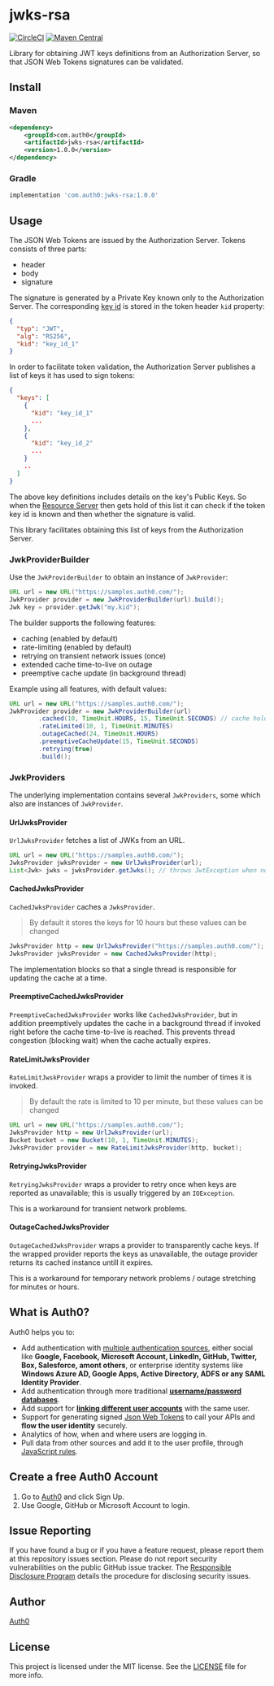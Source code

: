 

# jwks-rsa

[![CircleCI](https://circleci.com/gh/auth0/jwks-rsa-java.svg?style=svg)](https://circleci.com/gh/auth0/jwks-rsa-java)
[![Maven Central](https://img.shields.io/maven-central/v/com.auth0/jwks-rsa.svg)](http://search.maven.org/#search%7Cga%7C1%7Cg%3A%20com.auth0%20a%3Ajwks-rsa)

Library for obtaining JWT keys definitions from an Authorization Server, so that JSON Web Tokens signatures can be validated.

## Install

### Maven

```xml
<dependency>
    <groupId>com.auth0</groupId>
    <artifactId>jwks-rsa</artifactId>
    <version>1.0.0</version>
</dependency>
```

### Gradle

```gradle
implementation 'com.auth0:jwks-rsa:1.0.0'
```

## Usage

The JSON Web Tokens are issued by the Authorization Server. Tokens consists of three parts:

 * header
 * body
 * signature

The signature is generated by a Private Key known only to the Authorization Server. The corresponding [key id](https://tools.ietf.org/html/rfc7515#section-4.1.4) is stored in the token header `kid` property:

```json
{
  "typ": "JWT",
  "alg": "RS256",
  "kid": "key_id_1"
}
```

In order to facilitate token validation, the Authorization Server publishes a list of keys it has used to sign tokens:

```json
{
  "keys": [
    {
      "kid": "key_id_1"
      ...
    },
    {
      "kid": "key_id_2"
      ...
    }
    ..
  ]
}
```
The above key definitions includes details on the key's Public Keys. So when the [Resource Server]([https://www.oauth.com/oauth2-servers/the-resource-server/](https://www.oauth.com/oauth2-servers/the-resource-server/)) then gets hold of this list it can check if the token key id is known and then whether the signature is valid.

This library facilitates obtaining this list of keys from the Authorization Server.

### JwkProviderBuilder
Use the `JwkProviderBuilder` to obtain an instance of `JwkProvider`:

```java
URL url = new URL("https://samples.auth0.com/");
JwkProvider provider = new JwkProviderBuilder(url).build();
Jwk key = provider.getJwk("my.kid");
```

The builder supports the following features:

 * caching (enabled by default)
 * rate-limiting (enabled by default)
 * retrying on transient network issues (once)
 * extended cache time-to-live on outage
 * preemptive cache update (in background thread)

Example using all features, with default values:

```java
URL url = new URL("https://samples.auth0.com/");
JwkProvider provider = new JwkProviderBuilder(url)
        .cached(10, TimeUnit.HOURS, 15, TimeUnit.SECONDS) // cache hold time, cache refresh deadline
        .rateLimited(10, 1, TimeUnit.MINUTES)
        .outageCached(24, TimeUnit.HOURS)
        .preemptiveCacheUpdate(15, TimeUnit.SECONDS)
        .retrying(true)
        .build();
```

### JwkProviders
The underlying implementation contains several `JwkProviders`, some which also are instances of `JwkProvider`.

#### UrlJwksProvider

`UrlJwksProvider` fetches a list of JWKs from an URL.

```java
URL url = new URL("https://samples.auth0.com/");
JwksProvider jwksProvider = new UrlJwksProvider(url);
List<Jwk> jwks = jwksProvider.getJwks(); // throws JwtException when not found or can't get one
```

#### CachedJwksProvider

`CachedJwksProvider` caches a `JwksProvider`.

> By default it stores the keys for 10 hours but these values can be changed

```java
JwksProvider http = new UrlJwksProvider("https://samples.auth0.com/");
JwksProvider jwksProvider = new CachedJwksProvider(http);
```

The implementation blocks so that a single thread is responsible for updating the cache at a time.

#### PreemptiveCachedJwksProvider

`PreemptiveCachedJwksProvider` works like `CachedJwksProvider`, but in addition preemptively updates the cache in a background thread if invoked right before the cache time-to-live is reached. This prevents thread congestion (blocking wait) when the cache actually expires.

#### RateLimitJwksProvider

`RateLimitJwskProvider` wraps a provider to limit the number of times it is invoked.

> By default the rate is limited to 10 per minute, but these values can be changed

```java
URL url = new URL("https://samples.auth0.com/");
JwksProvider http = new UrlJwksProvider(url);
Bucket bucket = new Bucket(10, 1, TimeUnit.MINUTES);
JwksProvider provider = new RateLimitJwksProvider(http, bucket);
```

#### RetryingJwksProvider

`RetryingJwksProvider` wraps a provider to retry once when keys are reported as unavailable; this is usually triggered by an `IOException`.

This is a workaround for transient network problems.

#### OutageCachedJwksProvider

`OutageCachedJwksProvider` wraps a provider to transparently cache keys. If the wrapped provider reports the keys as unavailable, the outage provider returns its cached instance untill it expires.

This is a workaround for temporary network problems / outage stretching for minutes or hours.

## What is Auth0?

Auth0 helps you to:

* Add authentication with [multiple authentication sources](https://docs.auth0.com/identityproviders), either social like **Google, Facebook, Microsoft Account, LinkedIn, GitHub, Twitter, Box, Salesforce, amont others**, or enterprise identity systems like **Windows Azure AD, Google Apps, Active Directory, ADFS or any SAML Identity Provider**.
* Add authentication through more traditional **[username/password databases](https://docs.auth0.com/mysql-connection-tutorial)**.
* Add support for **[linking different user accounts](https://docs.auth0.com/link-accounts)** with the same user.
* Support for generating signed [Json Web Tokens](https://docs.auth0.com/jwt) to call your APIs and **flow the user identity** securely.
* Analytics of how, when and where users are logging in.
* Pull data from other sources and add it to the user profile, through [JavaScript rules](https://docs.auth0.com/rules).

## Create a free Auth0 Account

1. Go to [Auth0](https://auth0.com) and click Sign Up.
2. Use Google, GitHub or Microsoft Account to login.

## Issue Reporting

If you have found a bug or if you have a feature request, please report them at this repository issues section. Please do not report security vulnerabilities on the public GitHub issue tracker. The [Responsible Disclosure Program](https://auth0.com/whitehat) details the procedure for disclosing security issues.

## Author

[Auth0](https://auth0.com)

## License

This project is licensed under the MIT license. See the [LICENSE](LICENSE) file for more info.
